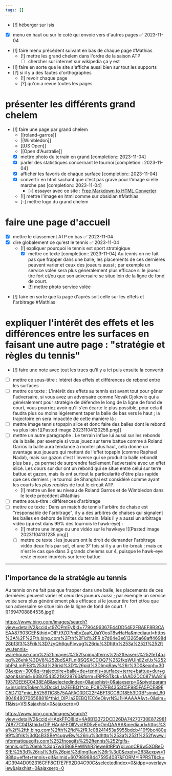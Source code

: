```yaml
---
tags: []
---
```


- [!] héberger sur isis 
- [x] menu en haut ou sur le coté qui envoie vers d'autres pages ✅ 2023-11-04
- [!] faire menu précédent suivant en bas de chaque page #Mathias 
	- [!] mettre les grand chelem dans l'ordre de la saison ATP
		- [ ] chercher sur internet sur wikipedia ça y est
- [!] faire en sorte que le site s'affiche aussi bien sur tout les supports
- [?] si il y a des fautes d'orthographes
	- [!] revoir chaque page 
	- [?] qu'on a revue toutes les pages
# présenter les différents grand chelem
- [!] faire une page par grand chelem
	- [[roland-garros]]
	- [[Wimbledon]]
	- [[US Open]]
	- [[Open d'Australie]]
	- [x] mettre photo du terrain en grand  [completion:: 2023-11-04]
	- [x] parler des statistiques concernant le tournoi  [completion:: 2023-11-04]
	- [x] afficher les favoris de chaque surface  [completion:: 2023-11-04]
	- [x] convertir en html sachant que c'est pas grave pour l'image si elle marche pas  [completion:: 2023-11-04]
		- [-] essayer avec ce site : [Free Markdown to HTML Converter](https://markdowntohtml.com/)
	- [!] mettre l'image en html comme sur obsidian #Mathias 
	- [-] mettre logo du grand chelem
# faire une page d'accueil
- [x] mettre le classement ATP en bas ✅ 2023-11-04
- [x] dire globalement ce qu'est le tennis ✅ 2023-11-04
	- [!] expliquer pourquoi le tennis est sport stratégique
		- [x] mettre ce texte  [completion:: 2023-11-04]
			Au tennis on ne fait pas que frapper dans une balle, les placements de ces dernières peuvent varier et ceux des joueurs aussi ; par exemple un service volée sera plus généralement plus efficace si le joueur tire fort et/ou que son adversaire se situe loin de la ligne de fond de court.
		- [!] mettre photo service volée
- [!] faire en sorte que la page d'après soit celle sur les effets et l'arbitrage #Mathias

# expliquer l'intérêt des effets et les différences entre les surfaces en faisant une autre page : "stratégie et règles du tennis"
- [!] faire une note avec tout les trucs qu'il y a ici puis ensuite la convertir
- [ ] mettre ce sous-titre : Intéret des effets et différences de rebond entre les surfaces
- [ ] mettre ce texte : L'intérêt des effets au tennis est avant tout pour gêner l'adversaire, si vous avez un adversaire comme Novak Djokovic qui a généralement pour stratégie de défendre le long de la ligne de fond de court, vous pourriez avoir qu'il s'en écarte le plus possible, pour cela il faudra plus ou moins légérement taper la balle de bas vers le haut ; la trajectoire en sera impactée de cette manière là :
 - [ ] mettre image tennis topspin slice et donc faire des balles dont le rebond va plus loin ![[Pasted image 20231104120258.png]]
 - [ ] mettre un autre paragraphe : Le terrain influe lui aussi sur les rebonds de la balle, par exemple  si vous jouez sur terre battue comme à Roland Garros la balle aura tendance à monter plus haut, cela donne un avantage aux joueurs qui mettent de l'effet topspin (comme Raphael Nadal), mais sur gazon c'est l'inverse qui se produit la balle rebondit plus bas , ça permet de surprendre facilement l'adversaire avec un effet slicé. Les cours sur dur ont un rebond qui se situe entre celui sur terre battue et gazon, mais ils ont surtout la particularité d'être plus rapide que ces derniers ; le tournoi de Shanghai est considéré comme ayant les courts les *plus rapides* de tout le circuit ATP.
	 - [!] mettre un lien au niveau de Roland Garros et de Wimbledon dans le texte précédent #Mathias 
- [ ] mettre sous-titre : différences d'arbitrage
- [ ] mettre ce texte :
		Dans un match de tennis l'arbitre de chaise est "responsable de l'arbitrage", il y a des arbitres de chaises qui signalent les balles en dehors de limites du terrain. Mais il y a aussi un arbitrage vidéo (qui est dans 99% des tournois le hawk-eye) :
	- [!] mettre une image ou une vidéo sur le hawkeye ![[Pasted image 20231104131235.png]]
	- [ ] mettre ce texte :
		les joueurs ont le droit de demander l'arbitrage vidéo deux fois par set, et une 3° fois si il y a un tie-break ; mais ce n'est le cas que dans 3 grands chelems sur 4, puisque le hawk-eye reste encore imprécis sur terre battue.

_________________________________________________________________________________________________________________________________________________________________________________________________________________
## l'importance de la stratégie au tennis
Au tennis on ne fait pas que frapper dans une balle, les placements de ces dernières peuvent varier et ceux des joueurs aussi ; par exemple un service volée sera plus généralement plus efficace si le joueur tire fort et/ou que son adversaire se situe loin de la ligne de fond de court.
![[1694708884536.jpg]]

https://www.bing.com/images/search?view=detailV2&ccid=t9ZOPmEy&id=7796496367E44DD54E2FBAEF8B3CAEAA87903CEF&thid=OIP.t9ZOPmEyZaaK_0aY0osT8wHaHa&mediaurl=https%3A%2F%2Fth.bing.com%2Fth%2Fid%2FR.b7d64e3e613265a68aff4698d28b13f3%3Frik%3D7zyQh6quPIvvug%26riu%3Dhttp%253a%252f%252ftwu.tennis-warehouse.com%252fimages%252fspinpatterns%252fteasers%252feT4a.jpg%26ehk%3DV8%252bdSAFLni8SQSXCCOQ7%252fkqWUIhEZxfJx%252bbPsLmPiE8%253d%26risl%3D%26pid%3DImgRaw%26r%3D0&exph=300&expw=300&q=trajectoire+balle+de+tennis+surface+terre+battue+dur+gazon&simid=608015435219228760&form=IRPRST&ck=1AAD2DC0871AA8161937DEE6C0438EAB&selectedindex=0&ajaxhist=0&ajaxserp=0&pivotparams=insightsToken%3Dccid_la2EEBQ1*cp_FC8D7FB4353C5F985FA5FCE89EC5D712*mid_E525911C8575AAFAC0DC22F4BF13CC6D18E53D0B*simid_608048480706568818*thid_OIP.la2EEBQ1EC6eOkyrNSJ1HAAAAA&vt=0&sim=11&iss=VSI&ajaxhist=0&ajaxserp=0

https://www.bing.com/images/search?view=detailV2&ccid=HAgkFFOl&id=4A8B13372DCD26DA74270730E87298174877C041&thid=OIP.HAgkFFOllVvctBD5vEgOmQAAAA&mediaurl=https%3a%2f%2fth.bing.com%2fth%2fid%2fR.1c08241453a5955bdcb410f9bc480e99%3frik%3dQcB3SBeYcugwBw%26riu%3dhttp%253a%252f%252fwww.informatiquegifs.com%252fnosgifs%252ftennis%252fgifs-tennis.gif%26ehk%3dg7wS1B68PeWNhR2jewe8tRPaYpLvonCR6w5XOBeDSfE%253d%26risl%3d%26pid%3dImgRaw%26r%3d0&exph=263&expw=198&q=effet+tennis+gif&simid=607989884475954087&FORM=IRPRST&ck=4D3944D092316CFF8C17E7F92D04C90C&selectedIndex=0&idpp=overlayview&ajaxhist=0&ajaxserp=0